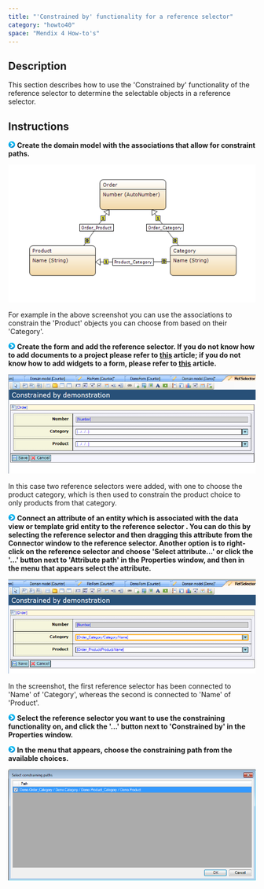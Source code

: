 ```yaml
---
title: "'Constrained by' functionality for a reference selector"
category: "howto40"
space: "Mendix 4 How-to's"
---
```

## Description

This section describes how to use the 'Constrained by' functionality of the reference selector to determine the selectable objects in a reference selector.

## Instructions

![](attachments/819203/917932.png) **Create the domain model with the associations that allow for constraint paths.**

![](attachments/2621472/2752699.png)

For example in the above screenshot you can use the associations to constrain the 'Product' objects you can choose from based on their 'Category'.

![](attachments/819203/917932.png) **Create the form and add the reference selector. If you do not know how to add documents to a project please refer to [this](add-documents-to-a-module) article; if you do not know how to add widgets to a form, please refer to [this](add-a-widget-to-a-form) article.**

![](attachments/2621472/2752701.png)

In this case two reference selectors were added, with one to choose the product category, which is then used to constrain the product choice to only products from that category.

![](attachments/819203/917932.png) **Connect an attribute of an entity which is associated with the data view or template grid entity to the reference selector . You can do this by selecting the reference selector and then dragging this attribute from the Connector window to the reference selector. Another option is to right-click on the reference selector and choose 'Select attribute...' or click the '...' button next to 'Attribute path' in the Properties window, and then in the menu that appears select the attribute.**

![](attachments/2621472/2752694.png)

In the screenshot, the first reference selector has been connected to 'Name' of 'Category', whereas the second is connected to 'Name' of 'Product'.

![](attachments/819203/917932.png) **Select the reference selector you want to use the constraining functionality on, and click the '...' button next to 'Constrained by' in the Properties window.**

![](attachments/819203/917932.png) **In the menu that appears, choose the constraining path from the available choices.**

![](attachments/2621472/2752700.png)

